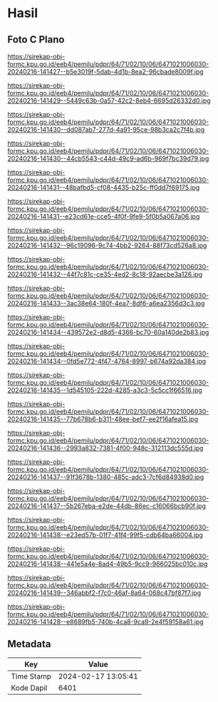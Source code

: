 # Hasil

## Foto C Plano

https://sirekap-obj-formc.kpu.go.id/eeb4/pemilu/pdpr/64/71/02/10/06/6471021006030-20240216-141427--b5e3019f-5dab-4d1b-8ea2-96cbade8009f.jpg

https://sirekap-obj-formc.kpu.go.id/eeb4/pemilu/pdpr/64/71/02/10/06/6471021006030-20240216-141429--5449c63b-0a57-42c2-8eb4-6695d26332d0.jpg

https://sirekap-obj-formc.kpu.go.id/eeb4/pemilu/pdpr/64/71/02/10/06/6471021006030-20240216-141430--dd087ab7-277d-4a91-95ce-98b3ca2c7f4b.jpg

https://sirekap-obj-formc.kpu.go.id/eeb4/pemilu/pdpr/64/71/02/10/06/6471021006030-20240216-141430--44cb5543-c44d-49c9-ad6b-969f7bc39d79.jpg

https://sirekap-obj-formc.kpu.go.id/eeb4/pemilu/pdpr/64/71/02/10/06/6471021006030-20240216-141431--48bafbd5-cf08-4435-b25c-ff0dd7f69175.jpg

https://sirekap-obj-formc.kpu.go.id/eeb4/pemilu/pdpr/64/71/02/10/06/6471021006030-20240216-141431--e23cd61e-cce5-4f0f-9fe9-5f0b5a067a06.jpg

https://sirekap-obj-formc.kpu.go.id/eeb4/pemilu/pdpr/64/71/02/10/06/6471021006030-20240216-141432--96c19096-9c74-4bb2-9264-88f73cd526a8.jpg

https://sirekap-obj-formc.kpu.go.id/eeb4/pemilu/pdpr/64/71/02/10/06/6471021006030-20240216-141432--44f7c81c-ce35-4ed2-8c18-92aecbe3a126.jpg

https://sirekap-obj-formc.kpu.go.id/eeb4/pemilu/pdpr/64/71/02/10/06/6471021006030-20240216-141433--3ac38e64-180f-4ea7-8df6-a6ea2356d3c3.jpg

https://sirekap-obj-formc.kpu.go.id/eeb4/pemilu/pdpr/64/71/02/10/06/6471021006030-20240216-141434--439572e2-d8d5-4366-bc70-60a140de2b83.jpg

https://sirekap-obj-formc.kpu.go.id/eeb4/pemilu/pdpr/64/71/02/10/06/6471021006030-20240216-141434--0fd5e772-4f47-4764-8997-b674a92da384.jpg

https://sirekap-obj-formc.kpu.go.id/eeb4/pemilu/pdpr/64/71/02/10/06/6471021006030-20240216-141435--1d545105-222d-4285-a3c3-5c5cc1f66516.jpg

https://sirekap-obj-formc.kpu.go.id/eeb4/pemilu/pdpr/64/71/02/10/06/6471021006030-20240216-141435--77b678b6-b311-48ee-bef7-ee2f16afea15.jpg

https://sirekap-obj-formc.kpu.go.id/eeb4/pemilu/pdpr/64/71/02/10/06/6471021006030-20240216-141436--2993a832-7381-4f00-948c-312113dc555d.jpg

https://sirekap-obj-formc.kpu.go.id/eeb4/pemilu/pdpr/64/71/02/10/06/6471021006030-20240216-141437--91f3678b-1380-485c-adc3-7cf6d84938d0.jpg

https://sirekap-obj-formc.kpu.go.id/eeb4/pemilu/pdpr/64/71/02/10/06/6471021006030-20240216-141437--5b267eba-e2de-44db-86ec-c16066bcb90f.jpg

https://sirekap-obj-formc.kpu.go.id/eeb4/pemilu/pdpr/64/71/02/10/06/6471021006030-20240216-141438--e23ed57b-01f7-41f4-99f5-cdb64ba66004.jpg

https://sirekap-obj-formc.kpu.go.id/eeb4/pemilu/pdpr/64/71/02/10/06/6471021006030-20240216-141438--441e5a4e-8ad4-49b5-9cc9-966025bc010c.jpg

https://sirekap-obj-formc.kpu.go.id/eeb4/pemilu/pdpr/64/71/02/10/06/6471021006030-20240216-141439--346abbf2-f7c0-46af-8a64-068c47bf87f7.jpg

https://sirekap-obj-formc.kpu.go.id/eeb4/pemilu/pdpr/64/71/02/10/06/6471021006030-20240216-141428--e8689fb5-740b-4ca8-9ca9-2e4f59158a61.jpg


## Metadata

| Key        | Value               |
| ---------- | ------------------- |
| Time Stamp | 2024-02-17 13:05:41 |
| Kode Dapil | 6401                |



